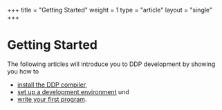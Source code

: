 +++
title = "Getting Started"
weight = 1
type = "article"
layout = "single"
+++

# Getting Started

The following articles will introduce you to DDP development by showing you how to
* [install the DDP compiler](/en/Einstieg/Installation), 
* [set up a development environment](/en/Einstieg/Einrichten) und 
* [write your first program](/en/Einstieg/Erstes-Programm).